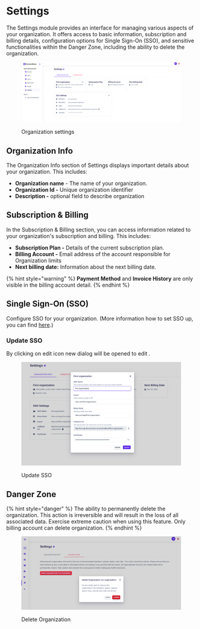# Settings

The Settings module provides an interface for managing various aspects of your organization. It offers access to basic information, subscription and billing details, configuration options for Single Sign-On (SSO), and sensitive functionalities within the Danger Zone, including the ability to delete the organization.

<figure><img src="../.gitbook/assets/organization-settings.png" alt=""><figcaption><p>Organization settings</p></figcaption></figure>

## Organization Info

The Organization Info section of Settings displays important details about your organization. This includes:

* **Organization name** - The name of your organization.
* **Organization Id -** Unique organization identifier
* **Description -** optional field to describe organization

## Subscription & Billing

In the Subscription & Billing section, you can access information related to your organization's subscription and billing. This includes:

* **Subscription Plan -** Details of the current subscription plan.
* **Billing Account -** Email address of the account responsible for Organization limits
* **Next billing date:** Information about the next billing date.

{% hint style="warning" %}
**Payment Method** and **Invoice History** are only visible in the billing account detail.
{% endhint %}

## Single Sign-On (SSO)

Configure SSO for your organization. (More information how to set SSO up, you can find [here](../access/single-sign-on-sso.md#how-do-i-set-up-a-single-sign-on-access-for-my-organization).)

### Update SSO

By clicking on edit icon new dialog will be opened to edit .

<figure><img src="../.gitbook/assets/sso_edit.png" alt=""><figcaption><p>Update SSO</p></figcaption></figure>

## Danger Zone

{% hint style="danger" %}
The ability to permanently delete the organization. This action is irreversible and will result in the loss of all associated data. Exercise extreme caution when using this feature. Only billing account can delete organization.
{% endhint %}

<figure><img src="../.gitbook/assets/delete_confirm.png" alt=""><figcaption><p>Delete Organization</p></figcaption></figure>
